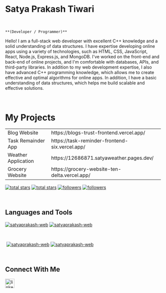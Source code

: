 
<h1>Satya Prakash Tiwari</h1>
<br /> 
                    
`**(Developer / Programmer)**`

                    
<p align="left">Hello! I am a full-stack web developer with excellent C++ knowledge and a solid understanding of data structures.
I have expertise developing online apps using a variety of technologies, such as HTML, CSS, JavaScript, React, Node.js, Express.js, and MongoDB. I've worked on the front-end and back-end of online projects, and I'm comfortable with databases, APIs, and third-party libraries.
In addition to my web development expertise, I also have advanced C++ programming knowledge, which allows me to create effective and optimal algorithms for online apps. In addition, I have a basic understanding of data structures, which helps me build scalable and effective solutions.</p> <br/>
<h1> My Projects </h1>
<table>
  <tr>
    <td>Blog Website</td>
    <td>https://blogs-trust-frontend.vercel.app/</td>
  </tr>
  <tr>
    <td>Task Remainder App</td>
    <td>https://task-reminder-frontend-six.vercel.app/</td>
  </tr>
  <tr>
    <td>Weather Application</td>
    <td>https://12686871.satyaweather.pages.dev/</td>
  </tr>
   <tr>
    <td>Grocery Website </td>
    <td>https://grocery-website-ten-delta.vercel.app/</td>
  </tr>
</table>


<p align="left"> 
  <a href="https://github.com/satyaprakash-web?tab=repositories&sort=stargazers#gh-light-mode-only">
    <img alt="total stars" title="Total stars on GitHub" src="https://custom-icon-badges.demolab.com/github/stars/satyaprakash-web?color=3ea97d&style=for-the-badge&labelColor=40b682&logo=star#gh-light-mode-only"/></a>
  
  <a href="https://github.com/satyaprakash-web?tab=repositories&sort=stargazers#gh-dark-mode-only">
    <img alt="total stars" title="Total stars on GitHub" src="https://custom-icon-badges.demolab.com/github/stars/satyaprakash-web?color=655489&style=for-the-badge&labelColor=c691e9&logo=star#gh-dark-mode-only"/></a>
  
  <a href="https://github.com/satyaprakash-web?tab=followers#gh-light-mode-only">
    <img alt="followers" title="Follow me on Github" src="https://custom-icon-badges.demolab.com/github/followers/satyaprakash-web?color=2c4954&labelColor=2c3e50&style=for-the-badge&logo=person-add&label=Follow&logoColor=white#gh-light-mode-only"/></a>
    
  <a href="https://github.com/satyaprakash-web?tab=followers#gh-dark-mode-only">
    <img alt="followers" title="Follow me on Github" src="https://custom-icon-badges.demolab.com/github/followers/satyaprakash-web?color=dacc84&labelColor=f9e692&style=for-the-badge&logo=person-add&label=Follow&logoColor=white#gh-dark-mode-only"/></a>
</p>

<br />

<h2>Languages and Tools</h2> 
                    

<p><a href="https://github.com/satyaprakash-web#gh-dark-mode-only" target="_blank"><img align="center" src="https://github-readme-stats.vercel.app/api/top-langs/?username=satyaprakash-web&langs_count=6&show_icon=true&layout=compact&theme=nightowl#gh-dark-mode-only" alt="satyaprakash-web" /></a>
  <a href="https://github.com/satyaprakash-web#gh-light-mode-only" target="_blank"><img align="center" src="https://github-readme-stats.vercel.app/api/top-langs/?username=satyaprakash-web&langs_count=6&show_icon=true&layout=compact&theme=vue#gh-light-mode-only" alt="satyaprakash-web" /></a>
</p>

<br />

<p>&nbsp;<a href="https://github.com/satyaprakash-web#gh-dark-mode-only" target="_blank"><img align="center" src="https://github-readme-stats.vercel.app/api?username=satyaprakash-web&count_private=true&show_icons=true&theme=nightowl#gh-dark-mode-only" alt="satyaprakash-web" /></a>
<a href="https://github.com/satyaprakash-web#gh-light-mode-only" target="_blank"><img align="center" src="https://github-readme-stats.vercel.app/api?username=satyaprakash-web&count_private=true&show_icons=true&theme=vue#gh-light-mode-only" alt="satyaprakash-web" /></a>
</p> 
<br>

<h2>Connect With Me</h2> 
<p align="left">
<a href="https://www.linkedin.com/in/satyaprakash-web/" target="_blank"><img align="left" alt="linkedin" width="30px" style="padding-right: 10px;" src="https://cdn.jsdelivr.net/gh/devicons/devicon/icons/linkedin/linkedin-original.svg" /></a>
</p>

                
